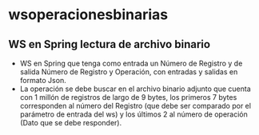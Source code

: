 # wsoperacionesbinarias  

## WS en Spring lectura de archivo binario

-  WS en Spring que tenga como entrada un Número de Registro y de salida Número de Registro y Operación, con entradas y salidas en formato Json.
-  La operación se debe buscar en el archivo binario adjunto que cuenta con 1 millón de registros de largo de 9 bytes, los primeros 7 bytes corresponden al número del Registro (que debe ser comparado por el parámetro de entrada del ws) y los últimos 2 al número de operación (Dato que se debe responder).
